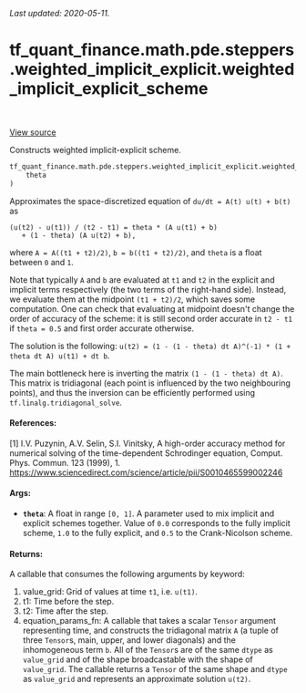 <!--
This file is generated by a tool. Do not edit directly.
For open-source contributions the docs will be updated automatically.
-->

*Last updated: 2020-05-11.*

<div itemscope itemtype="http://developers.google.com/ReferenceObject">
<meta itemprop="name" content="tf_quant_finance.math.pde.steppers.weighted_implicit_explicit.weighted_implicit_explicit_scheme" />
<meta itemprop="path" content="Stable" />
</div>

# tf_quant_finance.math.pde.steppers.weighted_implicit_explicit.weighted_implicit_explicit_scheme

<!-- Insert buttons and diff -->

<table class="tfo-notebook-buttons tfo-api" align="left">
</table>

<a target="_blank" href="https://github.com/google/tf-quant-finance/blob/master/tf_quant_finance/math/pde/steppers/weighted_implicit_explicit.py">View source</a>



Constructs weighted implicit-explicit scheme.

```python
tf_quant_finance.math.pde.steppers.weighted_implicit_explicit.weighted_implicit_explicit_scheme(
    theta
)
```



<!-- Placeholder for "Used in" -->

Approximates the space-discretized equation of `du/dt = A(t) u(t) + b(t)` as
```
(u(t2) - u(t1)) / (t2 - t1) = theta * (A u(t1) + b)
   + (1 - theta) (A u(t2) + b),
```
where `A = A((t1 + t2)/2)`, `b = b((t1 + t2)/2)`, and `theta` is a float
between `0` and `1`.

Note that typically `A` and `b` are evaluated at `t1` and `t2` in
the explicit and implicit terms respectively (the two terms of the right-hand
side). Instead, we evaluate them at the midpoint `(t1 + t2)/2`, which saves
some computation. One can check that evaluating at midpoint doesn't change the
order of accuracy of the scheme: it is still second order accurate in
`t2 - t1` if `theta = 0.5` and first order accurate otherwise.

The solution is the following:
`u(t2) = (1 - (1 - theta) dt A)^(-1) * (1 + theta dt A) u(t1) + dt b`.

The main bottleneck here is inverting the matrix `(1 - (1 - theta) dt A)`.
This matrix is tridiagonal (each point is influenced by the two neighbouring
points), and thus the inversion can be efficiently performed using
`tf.linalg.tridiagonal_solve`.

#### References:
[1] I.V. Puzynin, A.V. Selin, S.I. Vinitsky, A high-order accuracy method for
numerical solving of the time-dependent Schrodinger equation, Comput. Phys.
Commun. 123 (1999), 1.
https://www.sciencedirect.com/science/article/pii/S0010465599002246

#### Args:


* <b>`theta`</b>: A float in range `[0, 1]`. A parameter used to mix implicit and
  explicit schemes together. Value of `0.0` corresponds to the fully
  implicit scheme, `1.0` to the fully explicit, and `0.5` to the
  Crank-Nicolson scheme.


#### Returns:

A callable that consumes the following arguments by keyword:
  1. value_grid: Grid of values at time `t1`, i.e. `u(t1)`.
  2. t1: Time before the step.
  3. t2: Time after the step.
  4. equation_params_fn: A callable that takes a scalar `Tensor` argument
    representing time, and constructs the tridiagonal matrix `A`
    (a tuple of three `Tensor`s, main, upper, and lower diagonals)
    and the inhomogeneous term `b`. All of the `Tensor`s are of the same
    `dtype` as `value_grid` and of the shape broadcastable with the
    shape of `value_grid`.
The callable returns a `Tensor` of the same shape and `dtype` as
`value_grid` and represents an approximate solution `u(t2)`.
